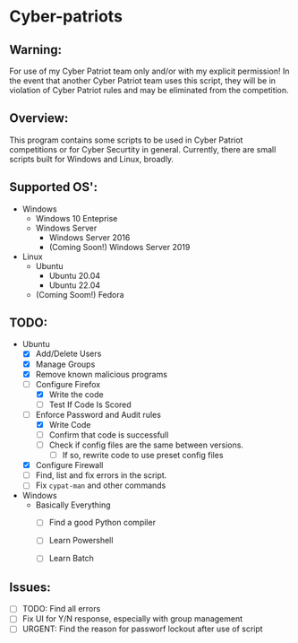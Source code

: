 
# Cyber-patriots

## Warning:

For use of my Cyber Patriot team only and/or with my explicit permission! In the event that another Cyber Patriot team uses this script, they will be in violation of Cyber Patriot rules and may be eliminated from the competition.


## Overview:

This program contains some scripts to be used in Cyber Patriot competitions or for Cyber Securtity in general. Currently, there are small scripts built for Windows and Linux, broadly.


## Supported OS':

* Windows
    * Windows 10 Enteprise
    * Windows Server
        * Windows Server 2016
        * (Coming Soon!) Windows Server 2019
* Linux
    * Ubuntu
        * Ubuntu 20.04
        * Ubuntu 22.04
    * (Coming Soom!) Fedora


## TODO:
* Ubuntu
    - [x] Add/Delete Users
    - [x] Manage Groups
    - [x] Remove known malicious programs
    - [ ] Configure Firefox
        - [x] Write the code
        - [ ] Test If Code Is Scored
    - [ ] Enforce Password and Audit rules
        - [x] Write Code
        - [ ] Confirm that code is successfull
        - [ ] Check if config files are the same between versions.
            - [ ] If so, rewrite code to use preset config files
    - [x] Configure Firewall
    - [ ] Find, list and fix errors in the script.
    - [ ] Fix `cypat-man` and other commands
* Windows
    - Basically Everything
        - [ ] Find a good Python compiler
        - [ ] Learn Powershell
        - [ ] Learn Batch


## Issues:
- [ ] TODO: Find all errors
- [ ] Fix UI for Y/N response, especially with group management
- [ ] URGENT: Find the reason for passworf lockout after use of script